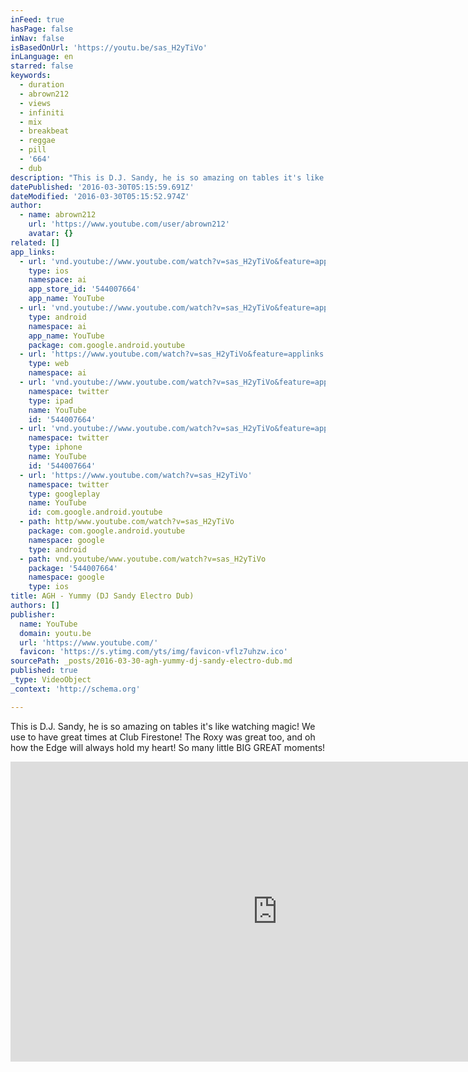 ```yaml
---
inFeed: true
hasPage: false
inNav: false
isBasedOnUrl: 'https://youtu.be/sas_H2yTiVo'
inLanguage: en
starred: false
keywords:
  - duration
  - abrown212
  - views
  - infiniti
  - mix
  - breakbeat
  - reggae
  - pill
  - '664'
  - dub
description: "This is D.J. Sandy, he is so amazing on tables it's like watching magic! We use to have great times at Club Firestone! The Roxy was great too, and oh how the Edge will always hold my heart!"
datePublished: '2016-03-30T05:15:59.691Z'
dateModified: '2016-03-30T05:15:52.974Z'
author:
  - name: abrown212
    url: 'https://www.youtube.com/user/abrown212'
    avatar: {}
related: []
app_links:
  - url: 'vnd.youtube://www.youtube.com/watch?v=sas_H2yTiVo&feature=applinks'
    type: ios
    namespace: ai
    app_store_id: '544007664'
    app_name: YouTube
  - url: 'vnd.youtube://www.youtube.com/watch?v=sas_H2yTiVo&feature=applinks'
    type: android
    namespace: ai
    app_name: YouTube
    package: com.google.android.youtube
  - url: 'https://www.youtube.com/watch?v=sas_H2yTiVo&feature=applinks'
    type: web
    namespace: ai
  - url: 'vnd.youtube://www.youtube.com/watch?v=sas_H2yTiVo&feature=applinks'
    namespace: twitter
    type: ipad
    name: YouTube
    id: '544007664'
  - url: 'vnd.youtube://www.youtube.com/watch?v=sas_H2yTiVo&feature=applinks'
    namespace: twitter
    type: iphone
    name: YouTube
    id: '544007664'
  - url: 'https://www.youtube.com/watch?v=sas_H2yTiVo'
    namespace: twitter
    type: googleplay
    name: YouTube
    id: com.google.android.youtube
  - path: http/www.youtube.com/watch?v=sas_H2yTiVo
    package: com.google.android.youtube
    namespace: google
    type: android
  - path: vnd.youtube/www.youtube.com/watch?v=sas_H2yTiVo
    package: '544007664'
    namespace: google
    type: ios
title: AGH - Yummy (DJ Sandy Electro Dub)
authors: []
publisher:
  name: YouTube
  domain: youtu.be
  url: 'https://www.youtube.com/'
  favicon: 'https://s.ytimg.com/yts/img/favicon-vflz7uhzw.ico'
sourcePath: _posts/2016-03-30-agh-yummy-dj-sandy-electro-dub.md
published: true
_type: VideoObject
_context: 'http://schema.org'

---
```

This is D.J. Sandy, he is so amazing on tables it's like watching magic! We use to have great times at Club Firestone! The Roxy was great too, and oh how the Edge will always hold my heart! So many little BIG GREAT moments!

<iframe src="https://cdn.embedly.com/widgets/media.html?src=https%3A%2F%2Fwww.youtube.com%2Fembed%2Fsas_H2yTiVo%3Ffeature%3Doembed&amp;url=https%3A%2F%2Fwww.youtube.com%2Fwatch%3Fv%3Dsas_H2yTiVo%26feature%3Dyoutu.be&amp;image=https%3A%2F%2Fi.ytimg.com%2Fvi%2Fsas_H2yTiVo%2Fhqdefault.jpg&amp;key=b7d04c9b404c499eba89ee7072e1c4f7&amp;type=text%2Fhtml&amp;schema=youtube" width="854" height="480" scrolling="no" frameborder="0" allowfullscreen="allowfullscreen" style=""></iframe>